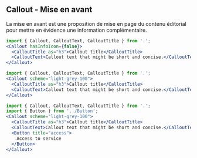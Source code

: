 ## Callout - Mise en avant

La mise en avant est une proposition de mise en page du contenu éditorial pour mettre en évidence une information complémentaire.

```jsx
import { Callout, CalloutText, CalloutTitle } from '.';
<Callout hasInfoIcon={false}>
  <CalloutTitle as="h3">Callout title</CalloutTitle>
  <CalloutText>Callout text that might be short and concise.</CalloutText>
</Callout>
```

```jsx
import { Callout, CalloutText, CalloutTitle } from '.';
<Callout scheme="light-grey-100">
  <CalloutTitle as="h3">Callout title</CalloutTitle>
  <CalloutText>Callout text that might be short and concise.</CalloutText>
</Callout>
```

```jsx
import { Callout, CalloutText, CalloutTitle } from '.';
import { Button } from '../Button';
<Callout scheme="light-grey-100">
  <CalloutTitle as="h3">Callout title</CalloutTitle>
  <CalloutText>Callout text that might be short and concise.</CalloutText>
  <Button title="access">
    Access to service
  </Button>
</Callout>
```
